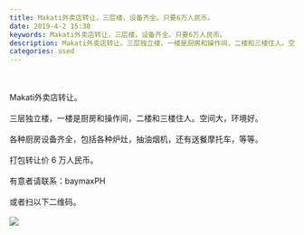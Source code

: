 ```yaml
---
title: Makati外卖店转让，三层楼，设备齐全。只要6万人民币。
date: 2019-4-2 15:38
keywords: Makati外卖店转让，三层楼，设备齐全。只要6万人民币。
description: Makati外卖店转让。三层独立楼，一楼是厨房和操作间，二楼和三楼住人。空间大，环境好。各种厨房设备齐全，包括各种炉灶，抽油烟机，还有送餐摩托车，等等。打包转让价6万人民币。有意者请联系：baymaxPH或者扫以下二维码。
categories: used
---
```

<td class="t_f" id="postmessage_3375337">

<br/>
<br/>
Makati外卖店转让。<br/>
<br/>
三层独立楼，一楼是厨房和操作间，二楼和三楼住人。空间大，环境好。<br/>
<br/>
各种厨房设备齐全，包括各种炉灶，抽油烟机，还有送餐摩托车，等等。<br/>
<br/>
打包转让价 6 万人民币。<br/>
<br/>
有意者请联系：baymaxPH<br/>
<br/>
或者扫以下二维码。<br/>
<br/>

<img aid="1128862" data-cf-modified-bd8598b02beae7bdb100df76-="" file="data/attachment/forum/201904/02/153748cqrjexynqfbbtjtp.jpg.thumb.jpg" id="aimg_1128862" inpost="1" onclick="" onmouseover="" src="http://www.flw.ph/data/attachment/forum/201904/02/153748cqrjexynqfbbtjtp.jpg" style="cursor:pointer" zoomfile="data/attachment/forum/201904/02/153748cqrjexynqfbbtjtp.jpg"/>


<br/>
</td>
